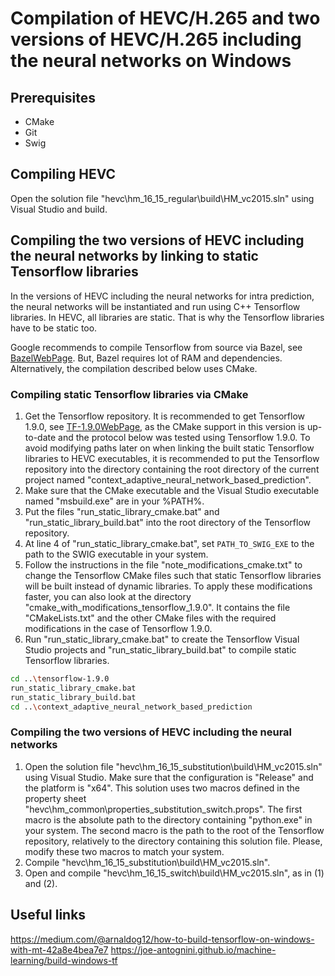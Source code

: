 # Compilation of HEVC/H.265 and two versions of HEVC/H.265 including the neural networks on Windows

## Prerequisites
  * CMake
  * Git
  * Swig

## Compiling HEVC
Open the solution file "hevc\hm_16_15_regular\build\HM_vc2015.sln" using Visual Studio and build.

## Compiling the two versions of HEVC including the neural networks by linking to static Tensorflow libraries
In the versions of HEVC including the neural networks for intra prediction, the neural networks will
be instantiated and run using C++ Tensorflow libraries. In HEVC, all libraries are static. That is why
the Tensorflow libraries have to be static too.

Google recommends to compile Tensorflow from source via Bazel, see [BazelWebPage](https://bazel.build/).
But, Bazel requires lot of RAM and dependencies. Alternatively, the compilation described below uses CMake.

### Compiling static Tensorflow libraries via CMake
1. Get the Tensorflow repository. It is recommended to get Tensorflow 1.9.0, see
[TF-1.9.0WebPage](https://github.com/tensorflow/tensorflow/releases/tag/v1.9.), as
the CMake support in this version is up-to-date and the protocol below was tested using
Tensorflow 1.9.0. To avoid modifying paths later on when linking the built static
Tensorflow libraries to HEVC executables, it is recommended to put the Tensorflow
repository into the directory containing the root directory of the current project
named "context_adaptive_neural_network_based_prediction".
2. Make sure that the CMake executable and the Visual Studio executable
named "msbuild.exe" are in your %PATH%.
3. Put the files "run_static_library_cmake.bat" and "run_static_library_build.bat"
into the root directory of the Tensorflow repository.
4. At line 4 of "run_static_library_cmake.bat", set `PATH_TO_SWIG_EXE` to the path
to the SWIG executable in your system.
5. Follow the instructions in the file "note_modifications_cmake.txt" to change
the Tensorflow CMake files such that static Tensorflow libraries will be built
instead of dynamic libraries. To apply these modifications faster, you can also
look at the directory "cmake_with_modifications_tensorflow_1.9.0". It contains
the file "CMakeLists.txt" and the other CMake files with the required modifications
in the case of Tensorflow 1.9.0.
6. Run "run_static_library_cmake.bat" to create the Tensorflow Visual Studio projects and
"run_static_library_build.bat" to compile static Tensorflow libraries.
```sh
cd ..\tensorflow-1.9.0
run_static_library_cmake.bat
run_static_library_build.bat
cd ..\context_adaptive_neural_network_based_prediction
```

### Compiling the two versions of HEVC including the neural networks
1. Open the solution file "hevc\hm_16_15_substitution\build\HM_vc2015.sln" using Visual Studio.
Make sure that the configuration is "Release" and the platform is "x64". This solution uses two
macros defined in the property sheet "hevc\hm_common\properties_substitution_switch.props".
The first macro is the absolute path to the directory containing "python.exe" in your system.
The second macro is the path to the root of the Tensorflow repository, relatively to the directory
containing this solution file. Please, modify these two macros to match your system.
2. Compile "hevc\hm_16_15_substitution\build\HM_vc2015.sln".
3. Open and compile "hevc\hm_16_15_switch\build\HM_vc2015.sln", as in (1) and (2).

## Useful links
https://medium.com/@arnaldog12/how-to-build-tensorflow-on-windows-with-mt-42a8e4bea7e7
https://joe-antognini.github.io/machine-learning/build-windows-tf


